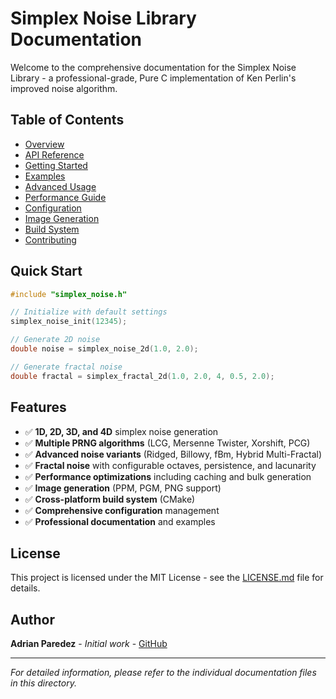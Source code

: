 # Simplex Noise Library Documentation

Welcome to the comprehensive documentation for the Simplex Noise Library - a professional-grade, Pure C implementation of Ken Perlin's improved noise algorithm.

## Table of Contents

- [Overview](overview.md)
- [API Reference](api-reference.md)
- [Getting Started](getting-started.md)
- [Examples](examples.md)
- [Advanced Usage](advanced-usage.md)
- [Performance Guide](performance.md)
- [Configuration](configuration.md)
- [Image Generation](image-generation.md)
- [Build System](build-system.md)
- [Contributing](contributing.md)

## Quick Start

```c
#include "simplex_noise.h"

// Initialize with default settings
simplex_noise_init(12345);

// Generate 2D noise
double noise = simplex_noise_2d(1.0, 2.0);

// Generate fractal noise
double fractal = simplex_fractal_2d(1.0, 2.0, 4, 0.5, 2.0);
```

## Features

- ✅ **1D, 2D, 3D, and 4D** simplex noise generation
- ✅ **Multiple PRNG algorithms** (LCG, Mersenne Twister, Xorshift, PCG)
- ✅ **Advanced noise variants** (Ridged, Billowy, fBm, Hybrid Multi-Fractal)
- ✅ **Fractal noise** with configurable octaves, persistence, and lacunarity
- ✅ **Performance optimizations** including caching and bulk generation
- ✅ **Image generation** (PPM, PGM, PNG support)
- ✅ **Cross-platform build system** (CMake)
- ✅ **Comprehensive configuration** management
- ✅ **Professional documentation** and examples

## License

This project is licensed under the MIT License - see the [LICENSE.md](LICENSE.md) file for details.

## Author

**Adrian Paredez** - _Initial work_ - [GitHub](https://github.com/paredezadrian)

---

_For detailed information, please refer to the individual documentation files in this directory._
